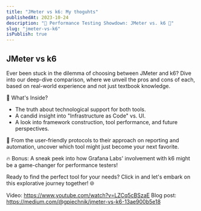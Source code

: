 ```yaml
---
title: "JMeter vs k6: My thoguhts"
publishedAt: 2023-10-24
description: "🚀 Performance Testing Showdown: JMeter vs. k6 🚀"
slug: "jmeter-vs-k6"
isPublish: true
---
```


## JMeter vs k6

Ever been stuck in the dilemma of choosing between JMeter and k6? Dive into our deep-dive comparison, where we unveil the pros and cons of each, based on real-world experience and not just textbook knowledge.

📌 What's Inside?

- The truth about technological support for both tools.
- A candid insight into "Infrastructure as Code" vs. UI.
- A look into framework construction, tool performance, and future perspectives.

🤖 From the user-friendly protocols to their approach on reporting and automation, uncover which tool might just become your next favorite.

🔥 Bonus: A sneak peek into how Grafana Labs' involvement with k6 might be a game-changer for performance testers!

Ready to find the perfect tool for your needs? Click in and let's embark on this explorative journey together! 🌐

Video: https://www.youtube.com/watch?v=LZCq5cBSzaE
Blog post: https://medium.com/@gpiechnik/jmeter-vs-k6-13ae900b5e18
